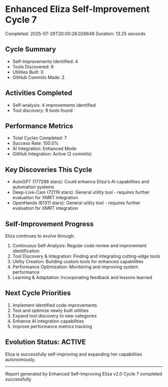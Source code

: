 # Enhanced Eliza Self-Improvement Cycle 7
Completed: 2025-07-28T20:00:26.026848
Duration: 13.25 seconds

## Cycle Summary
- Self-Improvements Identified: 4
- Tools Discovered: 9
- Utilities Built: 0
- GitHub Commits Made: 2

## Activities Completed
- Self-analysis: 4 improvements identified
- Tool discovery: 9 tools found

## Performance Metrics
- Total Cycles Completed: 7
- Success Rate: 100.0%
- AI Integration: Enhanced Mode
- GitHub Integration: Active (2 commits)

## Key Discoveries This Cycle
- AutoGPT (177288 stars): Could enhance Eliza's AI capabilities and automation systems
- Deep-Live-Cam (72119 stars): General utility tool - requires further evaluation for XMRT integration
- OpenHands (61311 stars): General utility tool - requires further evaluation for XMRT integration

## Self-Improvement Progress
Eliza continues to evolve through:
1. Continuous Self-Analysis: Regular code review and improvement identification
2. Tool Discovery & Integration: Finding and integrating cutting-edge tools
3. Utility Creation: Building custom tools for enhanced capabilities
4. Performance Optimization: Monitoring and improving system performance
5. Learning & Adaptation: Incorporating feedback and lessons learned

## Next Cycle Priorities
1. Implement identified code improvements
2. Test and optimize newly built utilities
3. Expand tool discovery to new categories
4. Enhance AI integration capabilities
5. Improve performance metrics tracking

## Evolution Status: ACTIVE
Eliza is successfully self-improving and expanding her capabilities autonomously.

---
Report generated by Enhanced Self-Improving Eliza v2.0
Cycle 7 completed successfully
